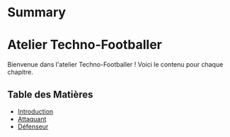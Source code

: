 # Summary

# Atelier Techno-Footballer

Bienvenue dans l'atelier Techno-Footballer ! Voici le contenu pour chaque chapitre.

## Table des Matières
- [Introduction](./install.md)
- [Attaquant](./Attaquant.md)
- [Défenseur](./Défenseur.md)



